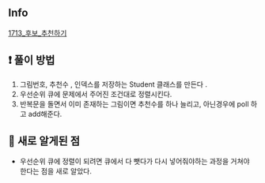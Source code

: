 ## Info
<a href="https://www.acmicpc.net/problem/1713" rel="nofollow">1713_후보_추천하기</a>

## ❗ 풀이 방법

1. 그림번호, 추천수 , 인덱스를 저장하는 Student 클래스를 만든다 .
2. 우선순위 큐에 문제에서 주어진 조건대로 정렬시킨다.
3. 반복문을 돌면서 이미 존재하는 그림이면 추천수를 하나 늘리고, 아닌경우에 poll 하고 add해준다. 


## 🙂 새로 알게된 점

* 우선순위 큐에 정렬이 되려면 큐에서 다 뺏다가 다시 넣어줘야하는 과정을 거쳐야 한다는 점을 새로 알았다. 

